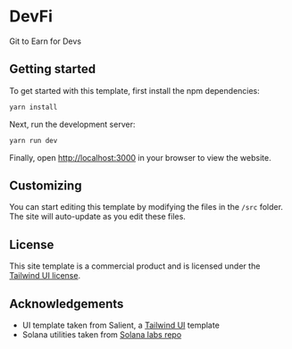 # DevFi

Git to Earn for Devs

## Getting started

To get started with this template, first install the npm dependencies:

```bash
yarn install
```

Next, run the development server:

```bash
yarn run dev
```

Finally, open [http://localhost:3000](http://localhost:3000) in your browser to view the website.

## Customizing

You can start editing this template by modifying the files in the `/src` folder. The site will auto-update as you edit these files.

## License

This site template is a commercial product and is licensed under the [Tailwind UI license](https://tailwindui.com/license).

## Acknowledgements

- UI template taken from Salient, a [Tailwind UI](https://tailwindui.com) template
- Solana utilities taken from [Solana labs repo](https://github.com/solana-labs/dapp-scaffold)
